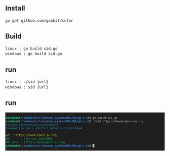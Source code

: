 ## Install

```bash
go get github.com/gookit/color
```

## Build
```bash
linux : go build sid.go
windows : go build sid.go
```

## run
```bash
linux : ./sid {url}
windows : sid {url}
```

## run
<img src="https://raw.githubusercontent.com/fadhil-riyanto/go-sid/master/Screenshot%20from%202021-08-11%2010-35-41.png">